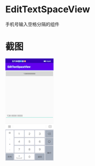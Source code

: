 # EditTextSpaceView
手机号输入空格分隔的组件

# 截图
![images](https://github.com/Wiser-Wong/EditTextSpaceView/blob/master/images/screenshots.png)
